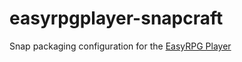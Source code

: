 # easyrpgplayer-snapcraft

Snap packaging configuration for the [EasyRPG Player](https://github.com/EasyRPG/Player)
